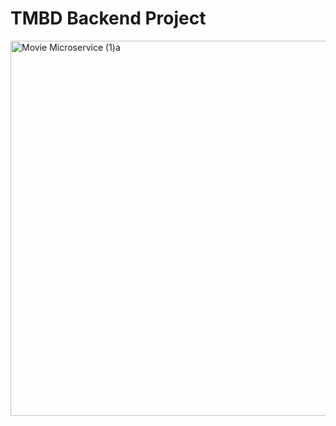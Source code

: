 # TMBD Backend Project

<img width="600" alt="Movie Microservice (1)a" src="https://github.com/HabibaGamil/TMBD-backend-Microservices/assets/75835933/f4318abb-be6f-4bd5-9cd9-d336b5de3458">


